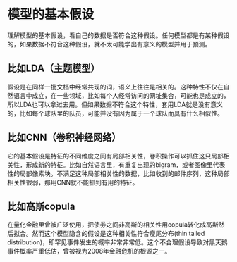 # 模型的基本假设
理解模型的基本假设，看自己的数据是否符合这种假设。任何模型都是有某种假设的，如果数据不符合这种假设，就不太可能学出有意义的模型并用于预测。


## 比如LDA（主题模型）
假设是在同样一批文档中经常共现的词，语义上往往是相关的。这种特性不仅在自然语言中成立，在一些领域，比如每个人经常访问的网址集合，可能也是成立的，所以LDA也可以拿过去用。但如果数据不符合这个特性，套用LDA就是没有意义的，比如每个球队里的队员，可能并没有因为属于一个球队而具有什么相似性。

## 比如CNN（卷积神经网络）
它的基本假设是特征的不同维度之间有局部相关性，卷积操作可以抓住这只局部相关性，形成新的特征。比如自然语言里，有重复出现的bigram，或者图像里代表性的局部像素块。不满足这种局部相关性的数据，比如收到的邮件序列，这种局部相关性很弱，那用CNN就不能抓到有用的特征。


## 比如高斯copula
在量化金融里曾被广泛使用，把债券之间非高斯的相关性用copula转化成高斯然后拟合。然而这个模型隐含的假设是这种相关性符合瘦尾分布(thin tailed distribution)，即罕见事件发生的概率非常非常低。这个不合理假设导致对黑天鹅事件概率严重低估，曾被视为2008年金融危机的根源之一。